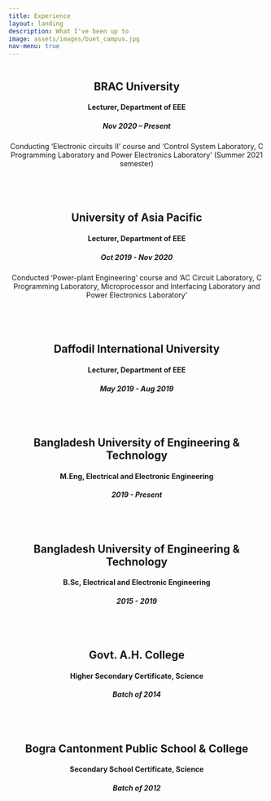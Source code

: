 ```yaml
---
title: Experience
layout: landing
description: What I've been up to
image: assets/images/buet_campus.jpg
nav-menu: true
---
```


<!-- Main -->
<div id="main">

<!-- Two -->
<section id="two" class="spotlights">
	<section>
		<a class="image">
			<img src="{% link assets/images/bracu.jpg %}" alt="" data-position="center center" />
		</a>
		<div class="content">
			<div class="inner">
				<header class="major">
					<h2>BRAC University</h2>
					<h4>Lecturer, Department of EEE</h4>
					<h5>Nov 2020 – Present</h5>
					Conducting ‘Electronic circuits II’ course and ‘Control System Laboratory, C Programming Laboratory and Power Electronics Laboratory’ (Summer 2021 semester)
				</header>
			</div>
		</div>
	</section>
	<section>
		<a class="image">
			<img src="{% link assets/images/uap.png %}" alt="" data-position="center center" />
		</a>
		<div class="content">
			<div class="inner">
				<header class="major">
					<h2>University of Asia Pacific</h2>
					<h4>Lecturer, Department of EEE</h4>
					<h5>Oct 2019 - Nov 2020</h5>
					Conducted ‘Power-plant Engineering’ course and ‘AC Circuit Laboratory, C Programming Laboratory, Microprocessor and Interfacing Laboratory and Power Electronics Laboratory’
				</header>
			</div>
		</div>
	</section>
	<section>
		<a class="image">
			<img src="{% link assets/images/diu.png %}" alt="" data-position="center center" />
		</a>
		<div class="content">
			<div class="inner">
				<header class="major">
					<h2>Daffodil International University</h2>
					<h4>Lecturer, Department of EEE</h4>
				<h5>May 2019 - Aug 2019</h5>
				</header>
			</div>
		</div>
	</section>
	<section>
		<a class="image">
			<img src="{% link assets/images/buet.png %}" alt="" data-position="center center" />
		</a>
		<div class="content">
			<div class="inner">
				<header class="major">
					<h2>Bangladesh University of Engineering & Technology</h2>
					<h4>M.Eng, Electrical and Electronic Engineering</h4>
				<h5>2019 - Present</h5>
				</header>
			</div>
		</div>
	</section>
		<section>
		<a class="image">
			<img src="{% link assets/images/buet.png %}" alt="" data-position="center center" />
		</a>
		<div class="content">
			<div class="inner">
				<header class="major">
					<h2>Bangladesh University of Engineering & Technology</h2>
					<h4>B.Sc, Electrical and Electronic Engineering</h4>
				<h5>2015 - 2019</h5>
				</header>
			</div>
		</div>
	</section>
		<section>
		<a class="image">
			<img src="{% link assets/images/ahc.png %}" alt="" data-position="center center" />
		</a>
		<div class="content">
			<div class="inner">
				<header class="major">
					<h2>Govt. A.H. College</h2>
					<h4>Higher Secondary Certificate, Science</h4>
				<h5>Batch of 2014</h5>
				</header>
			</div>
		</div>
	</section>
		<section>
		<a class="image">
			<img src="{% link assets/images/cant.png %}" alt="" data-position="center center" />
		</a>
		<div class="content">
			<div class="inner">
				<header class="major">
					<h2>Bogra Cantonment Public School & College</h2>
					<h4>Secondary School Certificate, Science</h4>
				<h5>Batch of 2012</h5>
				</header>
			</div>
		</div>
	</section>
</section>

</div>

